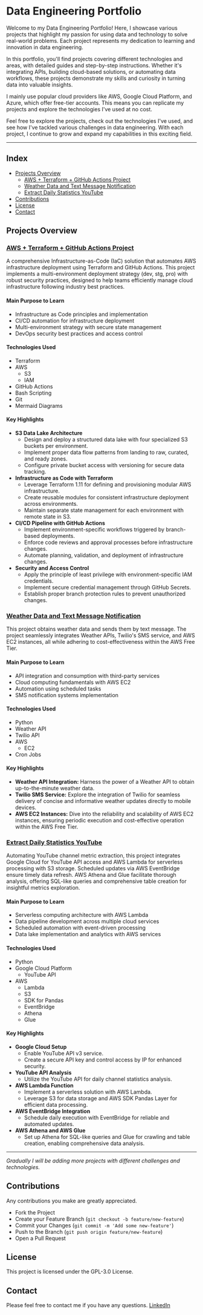 # Data Engineering Portfolio

Welcome to my Data Engineering Portfolio! Here, I showcase various projects that highlight my passion for using data and technology to solve real-world problems. Each project represents my dedication to learning and innovation in data engineering.

In this portfolio, you'll find projects covering different technologies and areas, with detailed guides and step-by-step instructions. Whether it's integrating APIs, building cloud-based solutions, or automating data workflows, these projects demonstrate my skills and curiosity in turning data into valuable insights.

I mainly use popular cloud providers like AWS, Google Cloud Platform, and Azure, which offer free-tier accounts. This means you can replicate my projects and explore the technologies I've used at no cost.

Feel free to explore the projects, check out the technologies I've used, and see how I've tackled various challenges in data engineering. With each project, I continue to grow and expand my capabilities in this exciting field.

---

## Index
- [Projects Overview](#projects-overview)
  - [AWS + Terraform + GitHub Actions Project](#aws--terraform--github-actions-project)
  - [Weather Data and Text Message Notification](#weather-data-and-text-message-notification)
  - [Extract Daily Statistics YouTube](#extract-daily-statistics-youtube)
- [Contributions](#contributions)
- [License](#license)
- [Contact](#contact)

## Projects Overview

### [AWS + Terraform + GitHub Actions Project](https://github.com/rublaman/data-engineering-portfolio)
A comprehensive Infrastructure-as-Code (IaC) solution that automates AWS infrastructure deployment using Terraform and GitHub Actions. This project implements a multi-environment deployment strategy (dev, stg, pro) with robust security practices, designed to help teams efficiently manage cloud infrastructure following industry best practices.

#### Main Purpose to Learn
- Infrastructure as Code principles and implementation
- CI/CD automation for infrastructure deployment
- Multi-environment strategy with secure state management
- DevOps security best practices and access control

#### Technologies Used
- Terraform
- AWS
  - S3
  - IAM
- GitHub Actions
- Bash Scripting
- Git
- Mermaid Diagrams

#### Key Highlights
- **S3 Data Lake Architecture**
  - Design and deploy a structured data lake with four specialized S3 buckets per environment.
  - Implement proper data flow patterns from landing to raw, curated, and ready zones.
  - Configure private bucket access with versioning for secure data tracking.
- **Infrastructure as Code with Terraform**
  - Leverage Terraform 1.11 for defining and provisioning modular AWS infrastructure.
  - Create reusable modules for consistent infrastructure deployment across environments.
  - Maintain separate state management for each environment with remote state in S3.
- **CI/CD Pipeline with GitHub Actions**
  - Implement environment-specific workflows triggered by branch-based deployments.
  - Enforce code reviews and approval processes before infrastructure changes.
  - Automate planning, validation, and deployment of infrastructure changes.
- **Security and Access Control**
  - Apply the principle of least privilege with environment-specific IAM credentials.
  - Implement secure credential management through GitHub Secrets.
  - Establish proper branch protection rules to prevent unauthorized changes.

### [Weather Data and Text Message Notification](Text-message-notification-weather/guide.md)
This project obtains weather data and sends them by text message. The project seamlessly integrates Weather APIs, Twilio's SMS service, and AWS EC2 instances, all while adhering to cost-effectiveness within the AWS Free Tier.

#### Main Purpose to Learn
- API integration and consumption with third-party services
- Cloud computing fundamentals with AWS EC2
- Automation using scheduled tasks
- SMS notification systems implementation

#### Technologies Used
- Python
- Weather API
- Twilio API
- AWS
  - EC2
- Cron Jobs

#### Key Highlights
- **Weather API Integration:** Harness the power of a Weather API to obtain up-to-the-minute weather data.
- **Twilio SMS Service:** Explore the integration of Twilio for seamless delivery of concise and informative weather updates directly to mobile devices.
- **AWS EC2 Instances:** Dive into the reliability and scalability of AWS EC2 instances, ensuring periodic execution and cost-effective operation within the AWS Free Tier.

### [Extract Daily Statistics YouTube](Extract-daily-statistics-youtube/guide.md)
Automating YouTube channel metric extraction, this project integrates Google Cloud for YouTube API access and AWS Lambda for serverless processing with S3 storage. Scheduled updates via AWS EventBridge ensure timely data refresh. AWS Athena and Glue facilitate thorough analysis, offering SQL-like queries and comprehensive table creation for insightful metrics exploration.

#### Main Purpose to Learn
- Serverless computing architecture with AWS Lambda
- Data pipeline development across multiple cloud services
- Scheduled automation with event-driven processing
- Data lake implementation and analytics with AWS services

#### Technologies Used
- Python
- Google Cloud Platform
  - YouTube API
- AWS
  - Lambda
  - S3
  - SDK for Pandas
  - EventBridge
  - Athena
  - Glue

#### Key Highlights
- **Google Cloud Setup**
  - Enable YouTube API v3 service.
  - Create a secure API key and control access by IP for enhanced security.
- **YouTube API Analysis**
  - Utilize the YouTube API for daily channel statistics analysis.
- **AWS Lambda Function**
  - Implement a serverless solution with AWS Lambda.
  - Leverage S3 for data storage and AWS SDK Pandas Layer for efficient data processing.
- **AWS EventBridge Integration**
  - Schedule daily execution with EventBridge for reliable and automated updates.
- **AWS Athena and AWS Glue**
  - Set up Athena for SQL-like queries and Glue for crawling and table creation, enabling comprehensive data analysis.

---

*Gradually I will be adding more projects with different challenges and technologies.*

## Contributions
Any contributions you make are greatly appreciated.
- Fork the Project
- Create your Feature Branch (`git checkout -b feature/new-feature`)
- Commit your Changes (`git commit -m 'Add some new-feature'`)
- Push to the Branch (`git push origin feature/new-feature`)
- Open a Pull Request

## License
This project is licensed under the GPL-3.0 License.

## Contact
Please feel free to contact me if you have any questions.
[LinkedIn](https://www.linkedin.com/in/rublaman)
